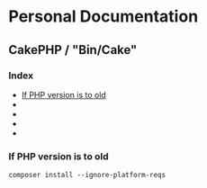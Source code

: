 # Personal Documentation
## CakePHP / "Bin/Cake"

### Index
- [If PHP version is to old](#If-PHP-version-is-to-old)
- [](#)
- [](#)
- [](#)
- [](#)

### If PHP version is to old
```
composer install --ignore-platform-reqs
```


